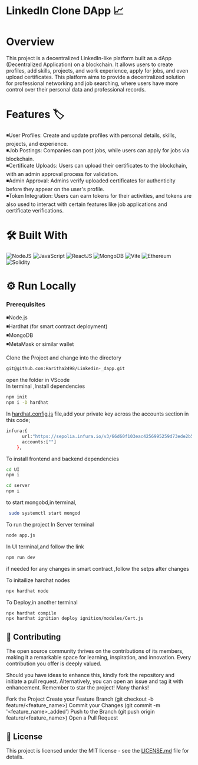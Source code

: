 # LinkedIn Clone DApp :chart_with_upwards_trend:

# Overview #

This project is a decentralized LinkedIn-like platform built as a dApp (Decentralized Application) on a blockchain. 
It allows users to create profiles, add skills, projects, and work experience, apply for jobs, and even upload certificates.
This platform aims to provide a decentralized solution for professional networking and job searching, where users have more control over their personal data and professional records.

# Features  :label:

:black_medium_small_square:User Profiles: Create and update profiles with personal details, skills, projects, and experience. <br/>
:black_medium_small_square:Job Postings: Companies can post jobs, while users can apply for jobs via blockchain.<br/> 
:black_medium_small_square:Certificate Uploads: Users can upload their certificates to the blockchain, with an admin approval process for validation. <br/>
:black_medium_small_square:Admin Approval: Admins verify uploaded certificates for authenticity before they appear on the user's profile. <br/>
:black_medium_small_square:Token Integration: Users can earn tokens for their activities, and tokens are also used to interact with certain features like job applications and certificate verifications. <br/>

# 🛠 **Built With**

![NodeJS](https://img.icons8.com/color/48/000000/nodejs.png) 
![JavaScript](https://img.icons8.com/color/48/000000/javascript.png) 
![ReactJS](https://img.icons8.com/color/48/000000/react-native.png) 
![MongoDB](https://img.icons8.com/color/48/000000/mongodb.png)
![Vite](https://img.icons8.com/fluency/48/000000/vite.png) 
![Ethereum](https://img.icons8.com/ios-filled/50/000000/ethereum.png) 
![Solidity](https://img.icons8.com/ios-filled/50/000000/solidity.png)

# ⚙️ Run Locally #


### Prerequisites ###
:black_medium_small_square:Node.js<br/>
:black_medium_small_square:Hardhat (for smart contract deployment) <br/>
:black_medium_small_square:MongoDB  <br/>
:black_medium_small_square:MetaMask or similar wallet <br/>

    
   

 Clone the Project and change into the directory

 ```bash
git@github.com:Haritha2498/Linkedin-_dapp.git

```

open the folder in VScode<br>
In terminal ,Install dependencies

```bash
npm init
npm i -D hardhat
```
In [hardhat.config.js](https://github.com/Haritha2498/Linkedin-_dapp/blob/main/hardhat.config.js) file,add your private key across the accounts section in this code;

```bash
infura:{
      url:"https://sepolia.infura.io/v3/66d60f103eac4256995259d73ede2b51",
      accounts:[""]
    },
```
To install frontend and backend dependencies
```bash
cd UI
npm i

```
```bash
cd server
npm i
```
to start mongobd,in terminal,
```bash
 sudo systemctl start mongod
```
To run the project
In Server terminal
```bash
node app.js
```
In UI terminal,and follow the link
```bash
npm run dev
```
if needed for any changes in smart contract ,follow the setps after changes

To initailize hardhat nodes
```bash
npx hardhat node
```
To Deploy,in another terminal
```bash
npx hardhat compile
npx hardhat ignition deploy ignition/modules/Cert.js
```





## :ribbon: Contributing ##
The open source community thrives on the contributions of its members, making it a remarkable space for learning, inspiration, and innovation. Every contribution you offer is deeply valued.

Should you have ideas to enhance this, kindly fork the repository and initiate a pull request. Alternatively, you can open an issue and tag it with enhancement. Remember to star the project! Many thanks!

Fork the Project
Create your Feature Branch (git checkout -b feature/<feature_name>)
Commit your Changes (git commit -m '<feature_name>_added')
Push to the Branch (git push origin feature/<feature_name>)
Open a Pull Request
## :page_with_curl: License ##
This project is licensed under the MIT license - see the [LICENSE.md](https://github.com/Haritha2498/certificate_dapp/blob/main/LICENSE) file for details.

